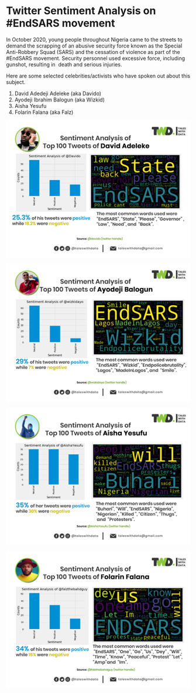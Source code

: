 # Twitter Sentiment Analysis on #EndSARS movement

In October 2020, young people throughout Nigeria came to the streets to demand the scrapping of an abusive security force known as the Special Anti-Robbery Squad (SARS) and the cessation of violence as part of the #EndSARS movement. Security personnel used excessive force, including gunshot, resulting in  death and serious injuries.

Here are some selected celebrities/activists who have spoken out about this subject.

1. David Adedeji Adeleke (aka Davido)
2. Ayodeji Ibrahim Balogun (aka Wizkid)
3. Aisha Yesufu
4. Folarin Falana (aka Falz)



![David Adedeji Adeleke (aka Davido)](/davido.jpg)

![Ayodeji Ibrahim Balogun (aka Wizkid)](/wizkid.jpg)

![Aisha Yesufu](/Aisha%20Yesufu.jpg)

![Folarin Falana (aka Falz)](/Falz.jpg)
